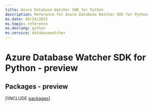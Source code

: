 ```yaml
---
title: Azure Database Watcher SDK for Python
description: Reference for Azure Database Watcher SDK for Python
ms.date: 09/24/2025
ms.topic: reference
ms.devlang: python
ms.service: databasewatcher
---
```

# Azure Database Watcher SDK for Python - preview
## Packages - preview
[!INCLUDE [packages](database-watcher-index.md)]